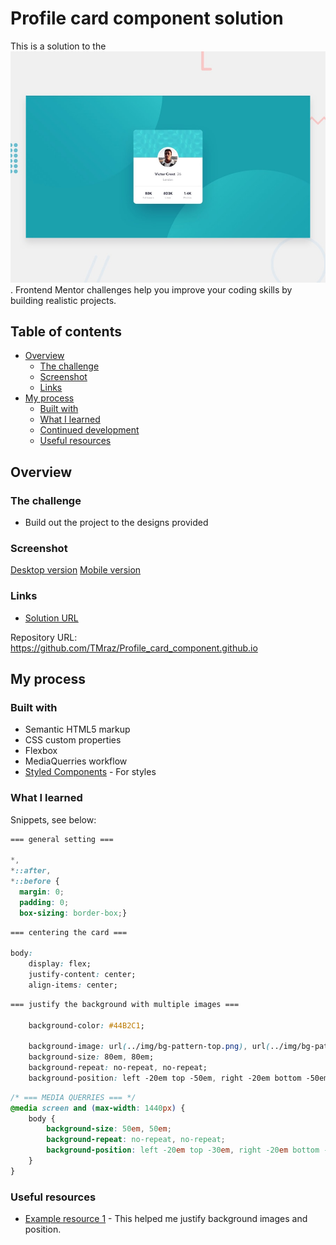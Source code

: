 # Profile card component solution

This is a solution to the ![Design preview for the Profile card component coding challenge](./design/desktop-preview.jpg). Frontend Mentor challenges help you improve your coding skills by building realistic projects.

## Table of contents

- [Overview](#overview)
  - [The challenge](#the-challenge)
  - [Screenshot](#screenshot)
  - [Links](#links)
- [My process](#my-process)
  - [Built with](#built-with)
  - [What I learned](#what-i-learned)
  - [Continued development](#continued-development)
  - [Useful resources](#useful-resources)

## Overview

### The challenge

- Build out the project to the designs provided

### Screenshot

[Desktop version](./design/desktop-design.jpg)
[Mobile version](./design/mobile-design.jpg)

### Links

- [Solution URL](https://github.com/TMraz/Challenges/blob/main/Profile%20card%20component/index.html)

Repository URL: https://github.com/TMraz/Profile_card_component.github.io

## My process

### Built with

- Semantic HTML5 markup
- CSS custom properties
- Flexbox
- MediaQuerries workflow
- [Styled Components](./css/style.css) - For styles

### What I learned

Snippets, see below:

```css
=== general setting ===

*,
*::after,
*::before {
  margin: 0;
  padding: 0;
  box-sizing: border-box;}
```
```css
=== centering the card ===

body:
    display: flex;
    justify-content: center;
    align-items: center;

```
```css
=== justify the background with multiple images ===

    background-color: #44B2C1;

    background-image: url(../img/bg-pattern-top.png), url(../img/bg-pattern-bottom.png);
    background-size: 80em, 80em;
    background-repeat: no-repeat, no-repeat;
    background-position: left -20em top -50em, right -20em bottom -50em;
```
```css
/* === MEDIA QUERRIES === */
@media screen and (max-width: 1440px) {
    body {
        background-size: 50em, 50em;
        background-repeat: no-repeat, no-repeat;
        background-position: left -20em top -30em, right -20em bottom -30em;    
    }
}
```

### Useful resources

- [Example resource 1](https://mdbootstrap.com/docs/standard/content-styles/background-image/#mdb872590335) - This helped me justify background images and position.
